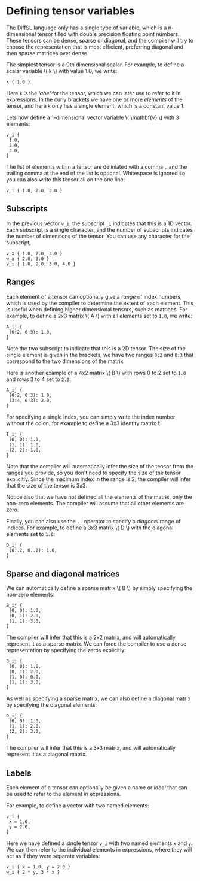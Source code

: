 # Defining tensor variables

The DiffSL language only has a single type of variable, which is a n-dimensional tensor filled with double precision floating point numbers.
These tensors can be dense, sparse or diagonal, and the compiler will try to choose the representation that is most efficient, preferring diagonal and then sparse matrices over dense.

The simplest tensor is a 0th dimensional scalar. For example, to define a scalar variable \\( k \\) with value 1.0, we write:

```
k { 1.0 }
```

Here `k` is the *label* for the tensor, which we can later use to refer to it in expressions. In the curly brackets we have one or more *elements* of the tensor,
and here `k` only has a single element, which is a constant value 1.

Lets now define a 1-dimensional vector variable \\( \mathbf{v} \\) with 3 elements:

```
v_i {
 1.0,
 2.0,
 3.0,
}
```

The list of elements within a tensor are deliniated with a comma `,` and the trailing comma at the end of the list is optional.
Whitespace is ignored so you can also write this tensor all on the one line:

```
v_i { 1.0, 2.0, 3.0 }
```

## Subscripts

In the previous vector `v_i`, the subscript `_i` indicates that this is a 1D vector. Each subscript is a single character, 
and the number of subscripts indicates the number of dimensions of the tensor. You can use any character for the subscript,

```
v_x { 1.0, 2.0, 3.0 }
w_a { 2.0, 3.0 }
v_i { 1.0, 2.0, 3.0, 4.0 }
```

## Ranges

Each element of a tensor can optionally give a *range* of index numbers, which is used by the compiler to determine the extent of each element.
This is useful when defining higher dimensional tensors, such as matrices. For example, to define a 2x3 matrix \\( A \\) with all elements set to `1.0`, we write:

```
A_ij {
 (0:2, 0:3): 1.0,
}
```


Note the two subscript to indicate that this is a 2D tensor. The size of the
single element is given in the brackets, we have two ranges `0:2` and `0:3` that correspond to the two dimensions of the matrix.

Here is another example of a 4x2 matrix \\( B \\) with rows 0 to 2 set to `1.0` and rows 3 to 4 set to `2.0`:

```
A_ij {
 (0:2, 0:3): 1.0,
 (3:4, 0:3): 2.0,
}
```

For specifying a single index, you can simply write the index number without the colon, for example to define a 3x3 identity matrix $I$:

```
I_ij {
 (0, 0): 1.0,
 (1, 1): 1.0,
 (2, 2): 1.0,
}
```

Note that the compiler will automatically infer the size of the tensor from the ranges you provide, so you don't need to specify the size of the tensor explicitly.
Since the maximum index in the range is 2, the compiler will infer that the size of the tensor is 3x3.

Notice also that we have not defined all the elements of the matrix, only the non-zero elements. The compiler will assume that all other elements are zero.

Finally, you can also use the `..` operator to specify a *diagonal* range of indices. For example, to define a 3x3 matrix \\( D \\) with the diagonal elements set to `1.0`:

```
D_ij {
 (0..2, 0..2): 1.0,
}
```

## Sparse and diagonal matrices

We can automatically define a sparse matrix \\( B \\) by simply specifying the non-zero elements:

```
B_ij {
 (0, 0): 1.0,
 (0, 1): 2.0,
 (1, 1): 3.0,
}
```

The compiler will infer that this is a 2x2 matrix, and will automatically represent it as a sparse matrix.
We can force the compiler to use a dense representation by specifying the zeros explicitly:

```
B_ij {
 (0, 0): 1.0,
 (0, 1): 2.0,
 (1, 0): 0.0,
 (1, 1): 3.0,
}
```

As well as specifying a sparse matrix, we can also define a diagonal matrix by specifying the diagonal elements:

```
D_ij {
 (0, 0): 1.0,
 (1, 1): 2.0,
 (2, 2): 3.0,
}
```

The compiler will infer that this is a 3x3 matrix, and will automatically represent it as a diagonal matrix.

## Labels

Each element of a tensor can optionally be given a name or *label* that can be used to refer to the element in expressions.

For example, to define a vector with two named elements:

```
v_i {
 x = 1.0,
 y = 2.0,
}
```

Here we have defined a single tensor `v_i` with two named elements `x` and `y`. We can then refer to the individual elements in expressions, where they will act as if they were separate variables:

```
v_i { x = 1.0, y = 2.0 }
w_i { 2 * y, 3 * x }
```


